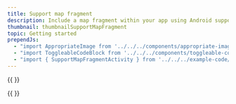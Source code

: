 ```yaml
---
title: Support map fragment
description: Include a map fragment within your app using Android support library.
thumbnail: thumbnailSupportMapFragment
topic: Getting started
prependJs:
  - "import AppropriateImage from '../../../components/appropriate-image'"
  - "import ToggleableCodeBlock from '../../../components/toggleable-code-block'"
  - "import { SupportMapFragmentActivity } from '../../../example-code/SupportMapFragmentActivity.js'"
---
```


{{
  <AppropriateImage imageId="exampleSupportMapFragment" />
}}

<!-- Any notes about this example would go here.  -->

{{
  <ToggleableCodeBlock 
    codeSnippet={SupportMapFragmentActivity}
  />
}}
